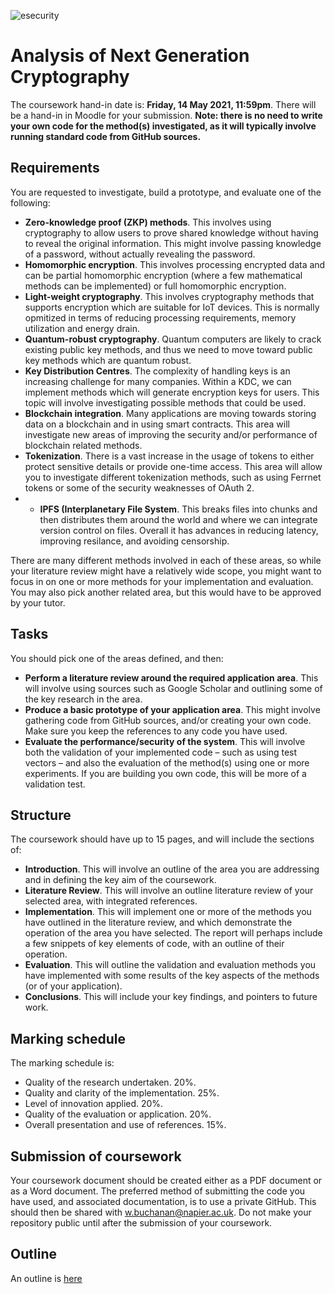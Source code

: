 ![esecurity](https://raw.githubusercontent.com/billbuchanan/esecurity/master/z_associated/esecurity_graphics.jpg)

# Analysis of Next Generation Cryptography
The coursework hand-in date is: **Friday, 14 May 2021, 11:59pm**. There will be a hand-in in Moodle for your submission. **Note: there is no need to write your own code for the method(s) investigated, as it will typically involve running standard code from GitHub sources.**

## Requirements

You are requested to investigate, build a prototype, and evaluate one of the following:

* **Zero-knowledge proof (ZKP) methods**. This involves using cryptography to allow users to prove shared knowledge without having to reveal the original information. This might involve passing knowledge of a password, without actually revealing the password.
* **Homomorphic encryption**. This involves processing encrypted data and can be partial homomorphic encryption (where a few mathematical methods can be implemented) or full homomorphic encryption.
* **Light-weight cryptography**. This involves cryptography methods that supports encryption which are suitable for IoT devices. This is normally opmitized in terms of reducing processing requirements, memory utilization and energy drain.
* **Quantum-robust cryptography**. Quantum computers are likely to crack existing public key methods, and thus we need to move toward public key methods which are quantum robust.
* **Key Distribution Centres**. The complexity of handling keys is an increasing challenge for many companies. Within a KDC, we can implement methods which will generate encryption keys for users. This topic will involve investigating possible methods that could be used.
* **Blockchain integration**. Many applications are moving towards storing data on a blockchain and in using smart contracts. This area will investigate new areas of improving the security and/or performance of blockchain related methods.
* **Tokenization**. There is a vast increase in the usage of tokens to either protect sensitive details or provide one-time access. This area will allow you to investigate different tokenization methods, such as using Ferrnet tokens or some of the security weaknesses of OAuth 2.
* * **IPFS (Interplanetary File System**. This breaks files into chunks and then distributes them around the world and where we can integrate version control on files. Overall it has advances in reducing latency, improving resilance, and avoiding censorship.

There are many different methods involved in each of these areas, so while your literature review might have a relatively wide scope, you might want to focus in on one or more methods for your implementation and evaluation. You may also pick another related area, but this would have to be approved by your tutor.

## Tasks
You should pick one of the areas defined, and then:

* **Perform a literature review around the required application area**. This will involve using sources such as Google Scholar and outlining some of the key research in the area.
* **Produce a basic prototype of your application area**. This might involve gathering code from GitHub sources, and/or creating your own code. Make sure you keep the references to any code you have used.
* **Evaluate the performance/security of the system**. This will involve both the validation of your implemented code – such as using test vectors – and also the evaluation of the method(s) using one or more experiments. If you are building you own code, this will be more of a validation test.

## Structure
The coursework should have up to 15 pages, and will include the sections of:

* **Introduction**. This will involve an outline of the area you are addressing and in defining the key aim of the coursework.
* **Literature Review**. This will involve an outline literature review of your selected area, with integrated references.
* **Implementation**. This will implement one or more of the methods you have outlined in the literature review, and which demonstrate the operation of the area you have selected. The report will perhaps include a few snippets of key elements of code, with an outline of their operation.
* **Evaluation**. This will outline the validation and evaluation methods you have implemented with some results of the key aspects of the methods (or of your application).
* **Conclusions**. This will include your key findings, and pointers to future work.

## Marking schedule

The marking schedule is:

* Quality of the research undertaken. 20%.
* Quality and clarity of the implementation. 25%.
* Level of innovation applied. 20%.
* Quality of the evaluation or application. 20%.
* Overall presentation and use of references. 15%.

## Submission of coursework

Your coursework document should be created either as a PDF document or as a Word document. The preferred method of submitting the code you have used, and associated documentation, is to use a private GitHub. This should then be shared with w.buchanan@napier.ac.uk. Do not make your repository public until after the submission of your coursework.

## Outline
An outline is [here](https://www.youtube.com/watch?v=f4JaPx6MSYE)


